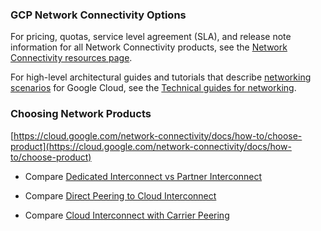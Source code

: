 

### GCP Network Connectivity Options


For pricing, quotas, service level agreement (SLA), and release note information for all Network Connectivity products, see the [Network Connectivity resources page](https://cloud.google.com/network-connectivity/docs/resources).

For high-level architectural guides and tutorials that describe [networking scenarios](https://cloud.google.com/blog/products/networking/google-cloud-network-connectivity-options-explained) for Google Cloud, see the [Technical guides for networking](https://cloud.google.com/docs/tutorials#networking).


### Choosing Network Products

[https://cloud.google.com/network-connectivity/docs/how-to/choose-product](https://cloud.google.com/network-connectivity/docs/how-to/choose-product)




* Compare [Dedicated Interconnect vs Partner Interconnect](https://cloud.google.com/network-connectivity/docs/how-to/choose-product#compare-interconnect-solutions)

* Compare [Direct Peering to Cloud Interconnect](https://cloud.google.com/network-connectivity/docs/how-to/choose-product#dp-compare)

* Compare [Cloud Interconnect with Carrier Peering](https://cloud.google.com/network-connectivity/docs/how-to/choose-product#cp-compare)

